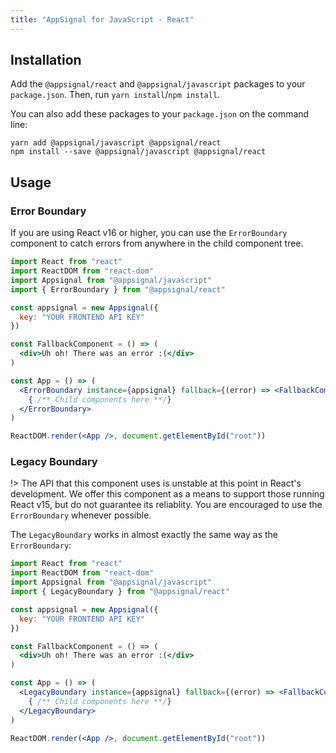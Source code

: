 ```yaml
---
title: "AppSignal for JavaScript - React"
---
```


## Installation

Add the  `@appsignal/react` and `@appsignal/javascript` packages to your `package.json`. Then, run `yarn install`/`npm install`.

You can also add these packages to your `package.json` on the command line:

```
yarn add @appsignal/javascript @appsignal/react
npm install --save @appsignal/javascript @appsignal/react
```

## Usage

### Error Boundary

If you are using React v16 or higher, you can use the `ErrorBoundary` component to catch errors from anywhere in the child component tree.

```jsx
import React from "react"
import ReactDOM from "react-dom"
import Appsignal from "@appsignal/javascript"
import { ErrorBoundary } from "@appsignal/react"

const appsignal = new Appsignal({ 
  key: "YOUR FRONTEND API KEY"
})

const FallbackComponent = () => (
  <div>Uh oh! There was an error :(</div>
)

const App = () => (
  <ErrorBoundary instance={appsignal} fallback={(error) => <FallbackComponent />}>
    { /** Child components here **/}
  </ErrorBoundary>
)

ReactDOM.render(<App />, document.getElementById("root"))
```

### Legacy Boundary

!> The API that this component uses is unstable at this point in React's development. We offer this component as a means to support those running React v15, but do not guarantee its reliablity. You are encouraged to use the `ErrorBoundary` whenever possible.

The `LegacyBoundary` works in almost exactly the same way as the `ErrorBoundary`:

```jsx
import React from "react"
import ReactDOM from "react-dom"
import Appsignal from "@appsignal/javascript"
import { LegacyBoundary } from "@appsignal/react"

const appsignal = new Appsignal({ 
  key: "YOUR FRONTEND API KEY"
})

const FallbackComponent = () => (
  <div>Uh oh! There was an error :(</div>
)

const App = () => (
  <LegacyBoundary instance={appsignal} fallback={(error) => <FallbackComponent />}>
    { /** Child components here **/}
  </LegacyBoundary>
)

ReactDOM.render(<App />, document.getElementById("root"))
```
